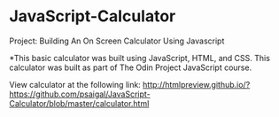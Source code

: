 # JavaScript-Calculator

Project: Building An On Screen Calculator Using Javascript

*This basic calculator was built using JavaScript, HTML, and CSS. This calculator was built as part of The Odin Project JavaScript course.

View calculator at the following link: http://htmlpreview.github.io/?https://github.com/psaigal/JavaScript-Calculator/blob/master/calculator.html

